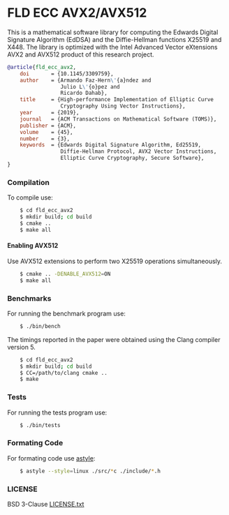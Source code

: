 # FLD ECC AVX2/AVX512

This is a mathematical software library for computing the Edwards Digital Signature Algorithm (EdDSA) and the Diffie-Hellman functions X25519 and X448. The library is optimized with the Intel Advanced Vector eXtensions AVX2 and AVX512 product of this research project.

```bibtex
@article{fld_ecc_avx2,
    doi       = {10.1145/3309759},
    author    = {Armando Faz-Hern\'{a}ndez and
                 Julio L\'{o}pez and
                 Ricardo Dahab},
    title     = {High-performance Implementation of Elliptic Curve
                 Cryptography Using Vector Instructions},
    year      = {2019},
    journal   = {ACM Transactions on Mathematical Software (TOMS)},
    publisher = {ACM},
    volume    = {45},
    number    = {3},
    keywords  = {Edwards Digital Signature Algorithm, Ed25519,
                 Diffie-Hellman Protocol, AVX2 Vector Instructions,
                 Elliptic Curve Cryptography, Secure Software},
}
```

### Compilation

To compile use:
```bash
    $ cd fld_ecc_avx2
    $ mkdir build; cd build
    $ cmake ..
    $ make all
```

#### Enabling AVX512

Use AVX512 extensions to perform two X25519 operations simultaneously.
```bash
    $ cmake .. -DENABLE_AVX512=ON
    $ make all
```

### Benchmarks

For running the benchmark program use:

```bash
    $ ./bin/bench
```

The timings reported in the paper were obtained using the Clang compiler version 5.

```bash
    $ cd fld_ecc_avx2
    $ mkdir build; cd build
    $ CC=/path/to/clang cmake ..
    $ make
```

### Tests

For running the tests program use:
```bash
    $ ./bin/tests
```

### Formating Code

For formating code use [astyle](https://astyle.sourceforge.net/):
```bash
    $ astyle --style=linux ./src/*c ./include/*.h
```

### LICENSE

BSD 3-Clause [LICENSE.txt](LICENSE.txt)
